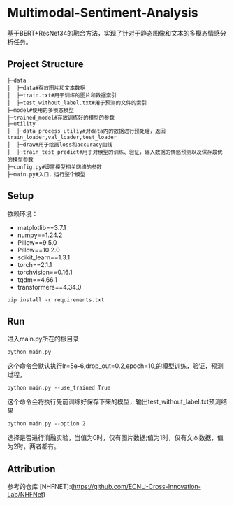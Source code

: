 ﻿# Multimodal-Sentiment-Analysis

基于BERT+ResNet34的融合方法，实现了针对于静态图像和文本的多模态情感分析任务。

## Project Structure

```
├─data
│  ├─data#存放图片和文本数据
│  ├─train.txt#用于训练的图片和数据索引
│  ├─test_without_label.txt#用于预测的文件的索引
├─model#使用的多模态模型
├─trained_model#存放训练好的模型的参数
├─utility
│  ├─data_process_utiliy#对data内的数据进行预处理，返回train_loader,val_loader,test_loader
│  ├─draw#用于绘画loss和accuracy曲线
│  ├─train_test_predict#用于对模型的训练、验证，输入数据的情感预测以及保存最优的模型参数
├─config.py#设置模型相关网络的参数
├─main.py#入口，运行整个模型
```



## Setup

依赖环境：

- matplotlib==3.7.1
- numpy==1.24.2
- Pillow==9.5.0
- Pillow==10.2.0
- scikit_learn==1.3.1
- torch==2.1.1
- torchvision==0.16.1
- tqdm==4.66.1
- transformers==4.34.0

```
pip install -r requirements.txt
```



## Run

进入main.py所在的根目录

```
python main.py 
```

这个命令会默认执行lr=5e-6,drop_out=0.2,epoch=10,的模型训练，验证，预测过程，



```
python main.py --use_trained True
```

这个命令会将执行先前训练好保存下来的模型，输出test_without_label.txt预测结果



```
python main.py --option 2
```

选择是否进行消融实验，当值为0时，仅有图片数据;值为1时，仅有文本数据，值为2时，两者都有。



## Attribution

参考的仓库
[NHFNET]:(https://github.com/ECNU-Cross-Innovation-Lab/NHFNet)

